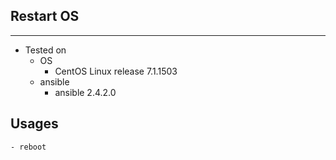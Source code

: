 ## Restart OS
--------------------------------------------------------------

- Tested on
    - OS
        - CentOS Linux release 7.1.1503
    - ansible
        - ansible 2.4.2.0

## Usages
```
- reboot
```
